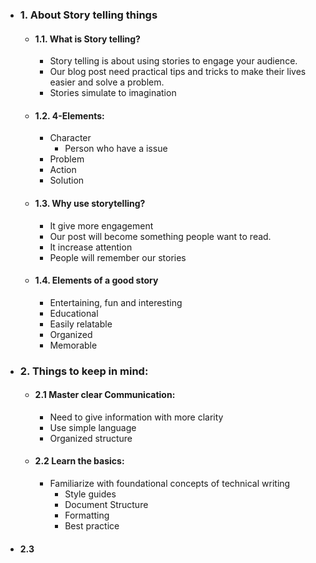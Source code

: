 
* ### 1. About Story telling things

	* #### 1.1. What is Story telling?
		* Story telling is about using stories to engage your audience.
		* Our blog post need practical tips and tricks to make their lives easier and solve a problem.
		* Stories simulate to imagination

	* #### 1.2. 4-Elements:
		* Character
			* Person who have a issue
		* Problem
		* Action
		* Solution

	* #### 1.3. Why use storytelling?
		* It give more engagement
		* Our post will become something people want to read.
		* It increase attention
		* People will remember our stories

	* #### 1.4. Elements of a good story
		* Entertaining, fun and interesting
		* Educational
		* Easily relatable
		* Organized
		* Memorable

* ### 2. Things to keep in mind:
	* #### 2.1 Master clear Communication:
		* Need to give information with more clarity
		* Use simple language
		* Organized structure

	* #### 2.2 Learn the basics:
		* Familiarize with foundational concepts of technical writing
			* Style guides
			* Document Structure
			* Formatting
			* Best practice

* #### 2.3 